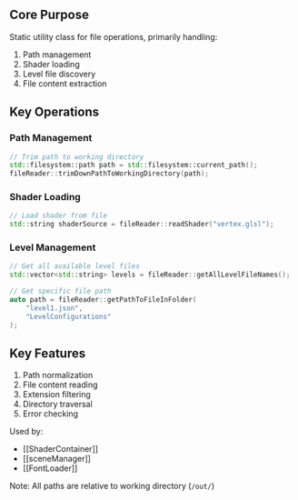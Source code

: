 ## Core Purpose
Static utility class for file operations, primarily handling:
1. Path management
2. Shader loading
3. Level file discovery
4. File content extraction

## Key Operations

### Path Management
```cpp
// Trim path to working directory
std::filesystem::path path = std::filesystem::current_path();
fileReader::trimDownPathToWorkingDirectory(path);
```

### Shader Loading
```cpp
// Load shader from file
std::string shaderSource = fileReader::readShader("vertex.glsl");
```

### Level Management
```cpp
// Get all available level files
std::vector<std::string> levels = fileReader::getAllLevelFileNames();

// Get specific file path
auto path = fileReader::getPathToFileInFolder(
    "level1.json",
    "LevelConfigurations"
);
```

## Key Features
1. Path normalization
2. File content reading
3. Extension filtering
4. Directory traversal
5. Error checking

Used by:
- [[ShaderContainer]]
- [[sceneManager]]
- [[FontLoader]]

Note: All paths are relative to working directory (`/out/`)